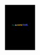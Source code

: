 
<img src="https://github.com/abdulmoizhash/Learn-flutter-with-abdulmoiz/blob/main/1-%20Rich%20Text/rich_text.png" width=20% height=20%>
